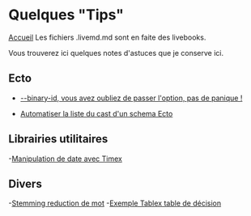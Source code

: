 # Quelques "Tips"
[Accueil](README.md)
Les fichiers .livemd.md sont en faite des livebooks.

Vous trouverez ici quelques notes d'astuces que je conserve ici.

## Ecto
- [--binary-id, vous avez oubliez de passer l'option, pas de panique !](./Tips/binaryId.md)

- [Automatiser la liste du cast d'un schema Ecto](./Tips/schemaEctoAutoCast.md)

## Librairies utilitaires
-[Manipulation de date avec Timex](./Tips/TimexDate.livemd.md)

## Divers
-[Stemming reduction de mot](./Tips/stemming.livemd.md)
-[Exemple Tablex table de décision](./Tips/tablexExemple.livemd.md)
